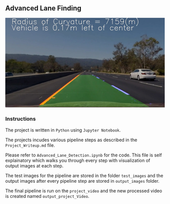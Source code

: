 ## Advanced Lane Finding
![Lanes Image](./examples/example_output.jpg) 

### Instructions

The project is written in `Python` using `Jupyter Notebook`. 

The projects incudes various pipeline steps as described in the `Project_Writeup.md` file.

Please refer to `Advanced_Lane_Detection.ipynb` for the code. This file is self explainatory which walks you through every step with visualization of output images at each step.

The test images for the pipeline are stored in the folder `test_images` and the output images after every pipeline step are stored in `output_images` folder.

The final pipeline is run on the `project_video` and the new processed video is created named `output_project_Video`.
